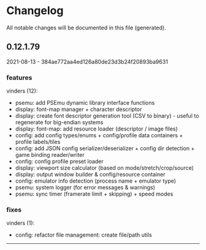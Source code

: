 # Changelog
All notable changes will be documented in this file (generated).

## 0.12.1.79
2021-08-13 - 384ae772aa4ed126a80de23d3b24f20893ba9631
### features
vinders (12):
* psemu: add PSEmu dynamic library interface functions
* display: font-map manager + character descriptor
* display: create font descriptor generation tool (CSV to binary) - useful to regenerate for big-endian systems
* display: font-map: add resource loader (descriptor / image files)
* config: add config types/enums + config/profile data containers + profile labels/tiles
* config: add JSON config serializer/deserializer + config dir detection + game binding reader/writer
* config: config profile preset loader
* display: viewport size calculator (based on mode/stretch/crop/source)
* display: output window builder & config/resource container
* config: emulator info detection (process name + emulator type)
* psemu: system logger (for error messages & warnings)
* psemu: sync timer (framerate limit + skipping) + speed modes
### fixes
vinders (1):
* config: refactor file management: create file/path utils

---